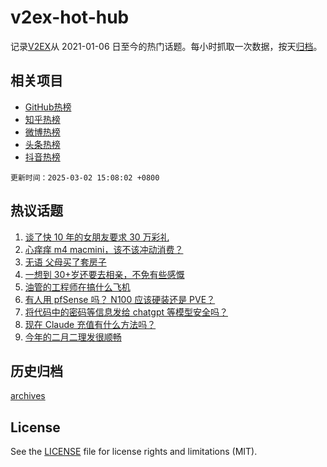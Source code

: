 # v2ex-hot-hub

 记录[V2EX](https://www.v2ex.com/)从 2021-01-06 日至今的热门话题。每小时抓取一次数据，按天[归档](archives)。
 
 ## 相关项目

- [GitHub热榜](https://github.com/snaildev/github-hot-hub)
- [知乎热榜](https://github.com/snaildev/zhihu-hot-hub)
- [微博热榜](https://github.com/snaildev/weibo-hot-hub)
- [头条热榜](https://github.com/snaildev/toutiao-hot-hub)
- [抖音热榜](https://github.com/snaildev/douyin-hot-hub)


 `更新时间：2025-03-02 15:08:02 +0800`

## 热议话题

1. [谈了快 10 年的女朋友要求 30 万彩礼](https://www.v2ex.com/t/1115118)
1. [心痒痒 m4 macmini，该不该冲动消费？](https://www.v2ex.com/t/1115174)
1. [无语 父母买了套房子](https://www.v2ex.com/t/1115112)
1. [一想到 30+岁还要去相亲，不免有些感慨](https://www.v2ex.com/t/1115202)
1. [油管的工程师在搞什么飞机](https://www.v2ex.com/t/1115126)
1. [有人用 pfSense 吗？ N100 应该硬装还是 PVE？](https://www.v2ex.com/t/1115102)
1. [将代码中的密码等信息发给 chatgpt 等模型安全吗？](https://www.v2ex.com/t/1115208)
1. [现在 Claude 充值有什么方法吗？](https://www.v2ex.com/t/1115095)
1. [今年的二月二理发很顺畅](https://www.v2ex.com/t/1115092)

## 历史归档

[archives](archives)

## License

See the [LICENSE](LICENSE) file for license rights and limitations (MIT).
